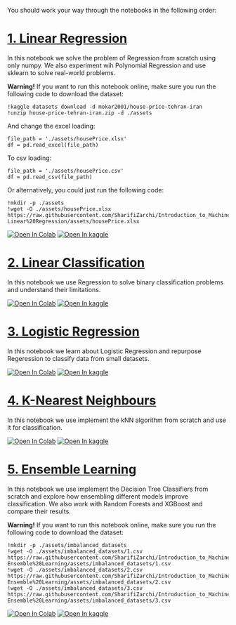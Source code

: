You should work your way through the notebooks in the following order:


# [1. Linear Regression](https://github.com/SharifiZarchi/Introduction_to_Machine_Learning/blob/main/Jupyter_Notebooks/Chapter_01_Supervised_Learning/01-Linear%20Regression/01-Linear_Regression.ipynb)
In this notebook we solve the problem of Regression from scratch using only numpy. We also experiment wih Polynomial Regression and use sklearn to solve real-world problems.

**Warning!** If you want to run this notebook online, make sure you run the following code to download the dataset:
```
!kaggle datasets download -d mokar2001/house-price-tehran-iran
!unzip house-price-tehran-iran.zip -d ./assets
```
And change the excel loading:
```
file_path = './assets/housePrice.xlsx'
df = pd.read_excel(file_path)
```
To csv loading:
```
file_path = './assets/housePrice.csv'
df = pd.read_csv(file_path)
```
Or alternatively, you could just run the following code:
```
!mkdir -p ./assets
!wget -O ./assets/housePrice.xlsx https://raw.githubusercontent.com/SharifiZarchi/Introduction_to_Machine_Learning/main/Jupyter_Notebooks/Chapter_01_Supervised_Learning/01-Linear%20Regression/assets/housePrice.xlsx
```

[![Open In Colab](https://colab.research.google.com/assets/colab-badge.svg)](https://colab.research.google.com/github/SharifiZarchi/Introduction_to_Machine_Learning/blob/main/Jupyter_Notebooks/Chapter_01_Supervised_Learning/01-Linear%20Regression/01-Linear_Regression.ipynb)
[![Open In kaggle](https://kaggle.com/static/images/open-in-kaggle.svg)](https://kaggle.com/kernels/welcome?src=https://raw.githubusercontent.com/SharifiZarchi/Introduction_to_Machine_Learning/main/Jupyter_Notebooks/Chapter_01_Supervised_Learning/01-Linear%20Regression/01-Linear_Regression.ipynb)



# [2. Linear Classification](https://github.com/SharifiZarchi/Introduction_to_Machine_Learning/blob/main/Jupyter_Notebooks/Chapter_01_Supervised_Learning/02-Linear%20Classification/02-Linear_Classification.ipynb)
In this notebook we use Regression to solve binary classification problems and understand their limitations.


[![Open In Colab](https://colab.research.google.com/assets/colab-badge.svg)](https://colab.research.google.com/github/SharifiZarchi/Introduction_to_Machine_Learning/blob/main/Jupyter_Notebooks/Chapter_01_Supervised_Learning/02-Linear%20Classification/02-Linear_Classification.ipynb)
[![Open In kaggle](https://kaggle.com/static/images/open-in-kaggle.svg)](https://kaggle.com/kernels/welcome?src=https://raw.githubusercontent.com/SharifiZarchi/Introduction_to_Machine_Learning/main/Jupyter_Notebooks/Chapter_01_Supervised_Learning/02-Linear%20Classification/02-Linear_Classification.ipynb)



# [3. Logistic Regression](https://github.com/SharifiZarchi/Introduction_to_Machine_Learning/blob/main/Jupyter_Notebooks/Chapter_01_Supervised_Learning/03-Logistic%20Regression/03-Logistic_Regression.ipynb)
In this notebook we learn about Logistic Regression and repurpose Regeression to classify data from small datasets.


[![Open In Colab](https://colab.research.google.com/assets/colab-badge.svg)](https://colab.research.google.com/github/SharifiZarchi/Introduction_to_Machine_Learning/blob/main/Jupyter_Notebooks/Chapter_01_Supervised_Learning/03-Logistic%20Regression/03-Logistic_Regression.ipynb)
[![Open In kaggle](https://kaggle.com/static/images/open-in-kaggle.svg)](https://kaggle.com/kernels/welcome?src=https://raw.githubusercontent.com/SharifiZarchi/Introduction_to_Machine_Learning/main/Jupyter_Notebooks/Chapter_01_Supervised_Learning/03-Logistic%20Regression/03-Logistic_Regression.ipynb)



# [4. K-Nearest Neighbours](https://github.com/SharifiZarchi/Introduction_to_Machine_Learning/blob/main/Jupyter_Notebooks/Chapter_01_Supervised_Learning/04-kNN/04-kNN.ipynb)
In this notebook we use implement the kNN algorithm from scratch and use it for classification. 


[![Open In Colab](https://colab.research.google.com/assets/colab-badge.svg)](https://colab.research.google.com/github/SharifiZarchi/Introduction_to_Machine_Learning/blob/main/Jupyter_Notebooks/Chapter_01_Supervised_Learning/04-kNN/04-kNN.ipynb)
[![Open In kaggle](https://kaggle.com/static/images/open-in-kaggle.svg)](https://kaggle.com/kernels/welcome?src=https://raw.githubusercontent.com/SharifiZarchi/Introduction_to_Machine_Learning/main/Jupyter_Notebooks/Chapter_01_Supervised_Learning/04-kNN/04-kNN.ipynb)



# [5. Ensemble Learning](https://github.com/SharifiZarchi/Introduction_to_Machine_Learning/blob/main/Jupyter_Notebooks/Chapter_01_Supervised_Learning/05-Ensemble%20Learning/05-Ensemble_Learning.ipynb)
In this notebook we use implement the Decision Tree Classifiers from scratch and explore how ensembling different models improve classification. 
We also work with Random Forests and XGBoost and compare their results.


**Warning!** If you want to run this notebook online, make sure you run the following code to download the dataset:
```
!mkdir -p ./assets/imbalanced_datasets
!wget -O ./assets/imbalanced_datasets/1.csv https://raw.githubusercontent.com/SharifiZarchi/Introduction_to_Machine_Learning/main/Jupyter_Notebooks/Chapter_01_Supervised_Learning/05-Ensemble%20Learning/assets/imbalanced_datasets/1.csv
!wget -O ./assets/imbalanced_datasets/2.csv https://raw.githubusercontent.com/SharifiZarchi/Introduction_to_Machine_Learning/main/Jupyter_Notebooks/Chapter_01_Supervised_Learning/05-Ensemble%20Learning/assets/imbalanced_datasets/2.csv
!wget -O ./assets/imbalanced_datasets/3.csv https://raw.githubusercontent.com/SharifiZarchi/Introduction_to_Machine_Learning/main/Jupyter_Notebooks/Chapter_01_Supervised_Learning/05-Ensemble%20Learning/assets/imbalanced_datasets/3.csv
```

[![Open In Colab](https://colab.research.google.com/assets/colab-badge.svg)](https://colab.research.google.com/github/SharifiZarchi/Introduction_to_Machine_Learning/blob/main/Jupyter_Notebooks/Chapter_01_Supervised_Learning/05-Ensemble%20Learning/05-Ensemble_Learning.ipynb)
[![Open In kaggle](https://kaggle.com/static/images/open-in-kaggle.svg)](https://kaggle.com/kernels/welcome?src=https://raw.githubusercontent.com/SharifiZarchi/Introduction_to_Machine_Learning/main/Jupyter_Notebooks/Chapter_01_Supervised_Learning/05-Ensemble%20Learning/05-Ensemble_Learning.ipynb)
